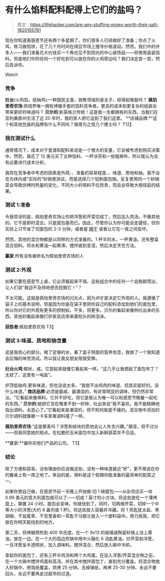 # 有什么馅料配料配得上它们的盐吗？

> 原文：<https://lifehacker.com/are-any-stuffing-mixes-worth-their-salt-1820155781>

现在你知道离感恩节还有两个多星期了。你们很多人已经做好了准备；你点了火鸡，练习做馅饼，花了几个月时间在绿豆市场上搜寻价格波动。然而，我们中的许多人——我们准备花大价钱买一个再也见不到阳光的中心装饰品——将使用盒装馅料。但是他们中的任何一个好吃到可以放在你的火鸡旁边吗？我们决定尝一尝，然后告诉你。

Watch

### 竞争

**灶台**(火鸡馅，低钠鸡):一种国民主食，销售领域的皇太子，经得起推敲吗？
**佩珀里奇农场**:烘焙界唯一拥有烤箱手套的馅料竞争者。更高的成本和更复杂的组装会带来更好的味道吗？
**贝尔的**:新英格兰传统！这是我一生都拥有的东西，当我们在亚利桑那州生活了近 20 年时，我的家人把它运到了我们这里。
**店铺品牌:**这个和其他包装的品牌有什么不同吗？值得为之捏几个便士吗？
T12】

### 我在测试什么

通常情况下，成本对于食谱和配料来说是一个很大的变量，它会被考虑到购买决策中。然而，我花了 12 美元买了五种馅料、一杯冰茶和一些粗棉布，所以我认为没有必要进行成本分析。

我将在竞争者中考虑的因素是外观、、准备的容易程度、、味道、质地和钠。我不会在鸟体内或“实际的”砂锅里测试，而是选择几个铝制面包锅。反复使用同一个砂锅菜会导致烘烤时热量的变化，不同大小的填料不仅昂贵，而且会导致大相径庭的结果。

### 测试 1:准备

令我惊讶的是，佩珀里奇农场让你把洋葱和芹菜切成丁，然后加入肉汤。不像其他的，它不是即时混合。只是面包基而已。因此，尽管你认为你可能会走捷径，但你实际上只节省了切面包的 2-3 分钟，或者是 [晒干](https://skillet.lifehacker.com/use-oven-dried-not-stale-bread-for-better-stuffing-1788557286) 或者让它在一夜之间变坏。

然而，其他的混合物都是以同样的方式准备的。1 杯半的水，一杯黄油，还有整盒混合馅料。将水和黄油一起煮沸，搅拌直到变湿，然后决定烹饪方法。

**赢家**:所有没有被命名为佩珀里奇农场的人

### 测试 2:外观

如果它要在感恩节上桌，它必须看起来不错。这些组合中的任何一个会脱颖而出，让人们说“我迫不及待地想去挖掘它！”？

不太可能。这就是佩珀里奇农场的闪光点，因为*你*才是决定它外观的人。我遵循了袋子上的基本说明，但是因为你是在袋子里把你自己的配料添加到他们的面包里，所以你对它的外观有更多的控制权。不多，但更多。贝尔的看起来像狗吐出来的东西，其他的看起来像打折家具店用来塞枕头的碎泡沫。

**获胜者**:佩珀里奇农场
T3】

### 测试 3:味道、质地和钠含量

这是我担心的部分。喝了足够的水，看了盒子侧面的营养信息，我做了一个我知道会后悔的味觉测试。所以我让我女朋友陪我受罪。

**灶台火鸡**:糊状，咸。它尝起来就像它看起来一样。“这几乎让我想起了面包布丁？太软了。这里有一吨盐”。

炉顶低钠鸡:更有味道，但也没说太多。“我尝不出鸡肉的味道，但其实挺好的。没什么味道。”
**商店品牌**:必须是最咸、最潮湿的，有非常明显的调味，但仍然非常淡。“它看起来像填料。它并不好吃，但它是我认为唯一可以和感恩节晚餐一起吃的东西。”
**贝尔的**:她把它含在嘴里不到一秒钟，吐出来说“我不喜欢。我不能精确地指出调料。太恶心了。”它看起来是潮湿的，但不知何故是干燥的。混合物中添加的贝尔调料就像被一卡车家禽调料撞了一样。

**佩珀里奇农场**:“这是藜麦吗？洋葱和结块的质地会让人失去兴趣。”潮湿，但不过分——但我同意她的观点。在松脆的玉米面包中加入新鲜蔬菜并不合适。

**赢家:**骗你买他们产品的公司。
T3】

### **结论**

除了方便和容易，没有理由你应该做这些。没有一种味道接近“好”，更不用说在你的餐桌上有一席之地了。幸运的是，填料是这个假期你能准备的最简单的配菜之一。

如果你想自己做，在感恩节前一天晚上开始做:切 1 磅面包——从杂货店买一块 0.99 美元的意大利面包就可以了——切成 1 英寸的小方块。将这些放在一个薄烤盘上，静置 24 小时。面包会变味，你就快到了。同时，切两根芹菜，切碎一个中等大小的洋葱(大约 8 盎司或 1 杯)。将这些放入容器并冷藏。将 1 茶匙犹太盐、黑胡椒、干鼠尾草、干百里香和一茶匙干马郁兰放入一个塑料袋中。用力摇晃，把它放在你明天能找到的地方。

第二天，将烤箱预热到 400 华氏度。在一个 9x13 的玻璃或陶瓷砂锅上涂上黄油，放在一边。在一个大的高边煎锅中用中火融化 6 汤匙黄油。炒芹菜和洋葱，一旦洋葱呈半透明状，加入调味料。搅拌混合，然后放入碗中冷却。

拿起你的面包丁，还有三杯半鸡汤和两个大鸡蛋。在加入洋葱/芹菜混合物之前，在一个大碗中搅拌鸡蛋和高汤，并在其中搅拌面包丁，直到充分覆盖。将混合物放入砂锅中，用箔纸覆盖，烘烤 25 分钟。去掉锡纸，再烤 25-30 分钟。永远不要回头，永远不要再走过超市的过道。